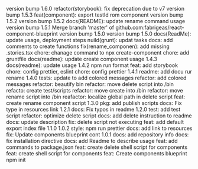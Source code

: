version bump 1.6.0
refactor(storybook): fix deprecation due to v7
version bump 1.5.3
feat(component): export testId rom component
version bump 1.5.2
version bump 1.5.2
docs(README): update rename command usage
version bump 1.5.1
Merge branch 'master' of github.com:fabrigeas/react-component-blueprint
version bump 1.5.0
version bump 1.5.0
docs(ReadMe): update usage, deployment steps
nuild(grunt): updat tasks
docs: add comments to create functions
fix(rename_componen): add missing .stories.tsx
chore: chanage command to npx create-component
chore: add gruntfile
docs(readme): update create component usage
1.4.3
docs(readme): update usage
1.4.2
npm run format
feat: add storybook
chore: config prettier, eslint
chore: config prettier
1.4.1
readme: add docu rur rename
1.4.0
tests: update to add colored messages
refactor: add colored messages
refactor: beautify bin
refactor: move delete script into /bin
refacto: create test/scripts
refactor: move create into /bin
refactor: move rename script into /bin
reafactor: localize global path in delete script
feat: create rename component script
1.3.0
pkg: add publish scripts
docs: Fix type in resources link
1.2.1
docs: Fix typos in readme
1.2.0
test: add test script
refactor: optimize delete script
docs: add delete instruction to readme
docs: update description
fix: delete script not executing
feat: add default export index file
1.1.0
1.0.2
style: npm run prettier
docs: add link to resources
fix: Update components blueprint cont
1.0.1
docs: add repository info
docs: fix installation directive
docs: add Readme to describe usage
feat: add commands to package.json
feat: create delete shell script for components
feat: create shell script for components
feat: Create components blueprint
npm init
